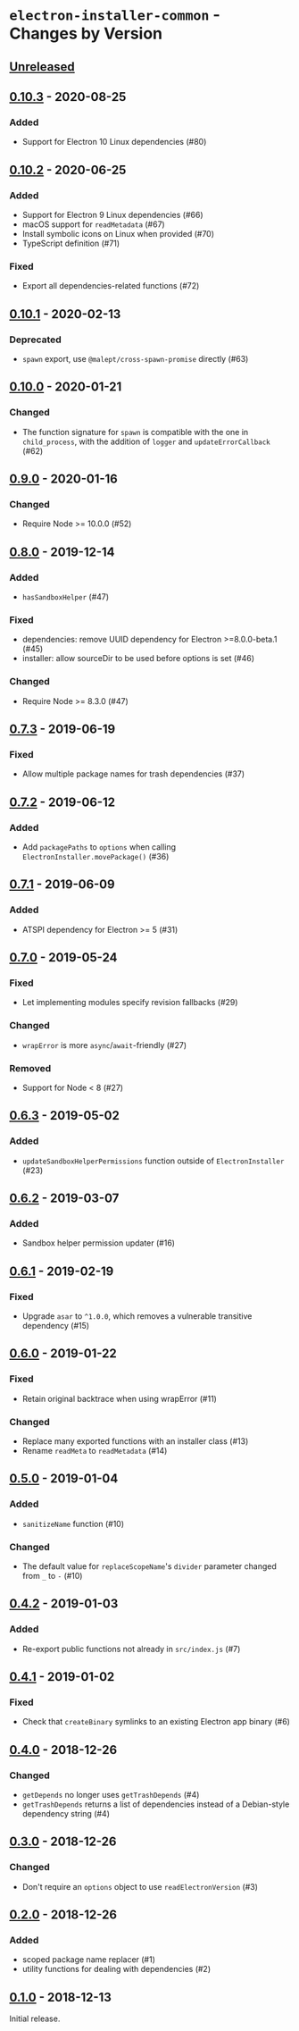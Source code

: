 # `electron-installer-common` - Changes by Version

## [Unreleased]

[Unreleased]: https://github.com/electron-userland/electron-installer-common/compare/v0.10.3...master

## [0.10.3] - 2020-08-25

[0.10.3]: https://github.com/electron-userland/electron-installer-common/compare/v0.10.2...v0.10.3

### Added

* Support for Electron 10 Linux dependencies (#80)

## [0.10.2] - 2020-06-25

[0.10.2]: https://github.com/electron-userland/electron-installer-common/compare/v0.10.1...v0.10.2

### Added

* Support for Electron 9 Linux dependencies (#66)
* macOS support for `readMetadata` (#67)
* Install symbolic icons on Linux when provided (#70)
* TypeScript definition (#71)

### Fixed

* Export all dependencies-related functions (#72)

## [0.10.1] - 2020-02-13

[0.10.1]: https://github.com/electron-userland/electron-installer-common/compare/v0.10.0...v0.10.1

### Deprecated

* `spawn` export, use `@malept/cross-spawn-promise` directly (#63)

## [0.10.0] - 2020-01-21

[0.10.0]: https://github.com/electron-userland/electron-installer-common/compare/v0.9.0...v0.10.0

### Changed

* The function signature for `spawn` is compatible with the one in `child_process`, with the
  addition of `logger` and `updateErrorCallback` (#62)

## [0.9.0] - 2020-01-16

[0.9.0]: https://github.com/electron-userland/electron-installer-common/compare/v0.8.0...v0.9.0

### Changed

* Require Node >= 10.0.0 (#52)

## [0.8.0] - 2019-12-14

[0.8.0]: https://github.com/electron-userland/electron-installer-common/compare/v0.7.3...v0.8.0

### Added

* `hasSandboxHelper` (#47)

### Fixed

* dependencies: remove UUID dependency for Electron >=8.0.0-beta.1 (#45)
* installer: allow sourceDir to be used before options is set (#46)

### Changed

* Require Node >= 8.3.0 (#47)

## [0.7.3] - 2019-06-19

[0.7.3]: https://github.com/electron-userland/electron-installer-common/compare/v0.7.2...v0.7.3

### Fixed

* Allow multiple package names for trash dependencies (#37)

## [0.7.2] - 2019-06-12

[0.7.2]: https://github.com/electron-userland/electron-installer-common/compare/v0.7.1...v0.7.2

### Added

* Add `packagePaths` to `options` when calling `ElectronInstaller.movePackage()` (#36)

## [0.7.1] - 2019-06-09

[0.7.1]: https://github.com/electron-userland/electron-installer-common/compare/v0.7.0...v0.7.1

### Added

* ATSPI dependency for Electron >= 5 (#31)

## [0.7.0] - 2019-05-24

[0.7.0]: https://github.com/electron-userland/electron-installer-common/compare/v0.6.3...v0.7.0

### Fixed

* Let implementing modules specify revision fallbacks (#29)

### Changed

* `wrapError` is more `async`/`await`-friendly (#27)

### Removed

* Support for Node &lt; 8 (#27)

## [0.6.3] - 2019-05-02

[0.6.3]: https://github.com/electron-userland/electron-installer-common/compare/v0.6.2...v0.6.3

### Added

* `updateSandboxHelperPermissions` function outside of `ElectronInstaller` (#23)

## [0.6.2] - 2019-03-07

[0.6.2]: https://github.com/electron-userland/electron-installer-common/compare/v0.6.1...v0.6.2

### Added

* Sandbox helper permission updater (#16)

## [0.6.1] - 2019-02-19

[0.6.1]: https://github.com/electron-userland/electron-installer-common/compare/v0.6.0...v0.6.1

### Fixed

* Upgrade `asar` to `^1.0.0`, which removes a vulnerable transitive dependency (#15)

## [0.6.0] - 2019-01-22

[0.6.0]: https://github.com/electron-userland/electron-installer-common/compare/v0.5.0...v0.6.0

### Fixed

* Retain original backtrace when using wrapError (#11)

### Changed

* Replace many exported functions with an installer class (#13)
* Rename `readMeta` to `readMetadata` (#14)

## [0.5.0] - 2019-01-04

[0.5.0]: https://github.com/electron-userland/electron-installer-common/compare/v0.4.2...v0.5.0

### Added

* `sanitizeName` function (#10)

### Changed

* The default value for `replaceScopeName`'s `divider` parameter changed from `_` to `-` (#10)

## [0.4.2] - 2019-01-03

[0.4.2]: https://github.com/electron-userland/electron-installer-common/compare/v0.4.1...v0.4.2

### Added

* Re-export public functions not already in `src/index.js` (#7)

## [0.4.1] - 2019-01-02

[0.4.1]: https://github.com/electron-userland/electron-installer-common/compare/v0.4.0...v0.4.1

### Fixed

* Check that `createBinary` symlinks to an existing Electron app binary (#6)

## [0.4.0] - 2018-12-26

[0.4.0]: https://github.com/electron-userland/electron-installer-common/compare/v0.3.0...v0.4.0

### Changed

* `getDepends` no longer uses `getTrashDepends` (#4)
* `getTrashDepends` returns a list of dependencies instead of a Debian-style dependency string (#4)

## [0.3.0] - 2018-12-26

[0.3.0]: https://github.com/electron-userland/electron-installer-common/compare/v0.2.0...v0.3.0

### Changed

* Don't require an `options` object to use `readElectronVersion` (#3)

## [0.2.0] - 2018-12-26

[0.2.0]: https://github.com/electron-userland/electron-installer-common/compare/v0.1.0...v0.2.0

### Added

* scoped package name replacer (#1)
* utility functions for dealing with dependencies (#2)

## [0.1.0] - 2018-12-13

[0.1.0]: https://github.com/electron-userland/electron-installer-common/releases/tag/v0.1.0

Initial release.
